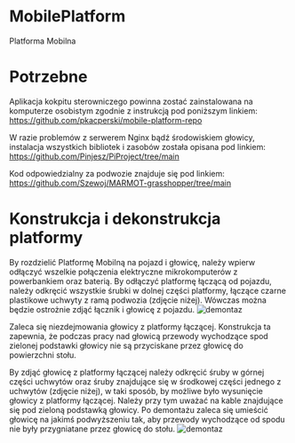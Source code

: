 # MobilePlatform

Platforma Mobilna

# Potrzebne

Aplikacja kokpitu sterowniczego powinna zostać zainstalowana na komputerze osobistym zgodnie z instrukcją pod poniższym linkiem:
https://github.com/pkacperski/mobile-platform-repo

W razie problemów z serwerem Nginx bądź środowiskiem głowicy, instalacja wszystkich bibliotek i zasobów została opisana pod linkiem: 
https://github.com/Pinjesz/PiProject/tree/main

Kod odpowiedzialny za podwozie znajduje się pod linkiem:
https://github.com/Szewoj/MARMOT-grasshopper/tree/main

# Konstrukcja i dekonstrukcja platformy
By rozdzielić Platformę Mobilną na pojazd i głowicę, należy wpierw odłączyć wszelkie połączenia elektryczne mikrokomputerów z powerbankiem oraz baterią. By odłączyć platformę łączącą od pojazdu, należy odkręcić wszystkie śrubki w dolnej części platformy, łączące czarne plastikowe uchwyty z ramą podwozia (zdjęcie niżej). Wówczas można będzie ostrożnie zdjąć łącznik i głowicę z pojazdu. 
![demontaz](demontaz1.png)

Zaleca się niezdejmowania głowicy z platformy łączącej. Konstrukcja ta zapewnia, że podczas pracy nad głowicą przewody wychodzące spod zielonej podstawki głowicy nie są przyciskane przez głowicę do powierzchni stołu. 

By zdjąć głowicę z platformy łączącej należy odkręcić śruby w górnej części uchwytów oraz śruby znajdujące się w środkowej części jednego z uchwytów (zdjęcie niżej), w taki sposób, by możliwe było wysunięcie głowicy z platformy łączącej. Należy przy tym uważać na kable znajdujące się pod zieloną podstawką głowicy. Po demontażu zaleca się umieścić głowicę na jakimś podwyższeniu tak, aby przewody wychodzące od spodu nie były przygniatane przez głowicę do stołu.
![demontaz](demontaz2.png)

